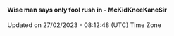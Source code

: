 #### Wise man says only fool rush in - McKidKneeKaneSir
Updated on 27/02/2023 - 08:12:48 (UTC) Time Zone
